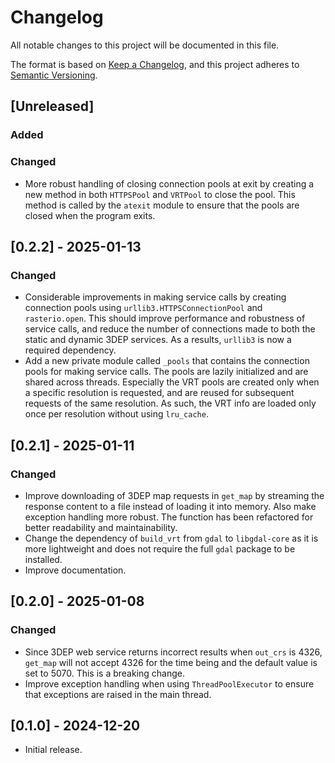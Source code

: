 # Changelog

All notable changes to this project will be documented in this file.

The format is based on [Keep a Changelog](https://keepachangelog.com/en/1.1.0/), and
this project adheres to [Semantic Versioning](https://semver.org/spec/v2.0.0.html).

## [Unreleased]

### Added

### Changed

- More robust handling of closing connection pools at exit by creating a new method
    in both `HTTPSPool` and `VRTPool` to close the pool. This method is called by the
    `atexit` module to ensure that the pools are closed when the program exits.

## [0.2.2] - 2025-01-13

### Changed

- Considerable improvements in making service calls by creating connection pools using
    `urllib3.HTTPSConnectionPool` and `rasterio.open`. This should improve performance
    and robustness of service calls, and reduce the number of connections made to both
    the static and dynamic 3DEP services. As a results, `urllib3` is now a required
    dependency.
- Add a new private module called `_pools` that contains the connection pools for making
    service calls. The pools are lazily initialized and are shared across threads.
    Especially the VRT pools are created only when a specific resolution is requested,
    and are reused for subsequent requests of the same resolution. As such, the VRT info
    are loaded only once per resolution without using `lru_cache`.

## [0.2.1] - 2025-01-11

### Changed

- Improve downloading of 3DEP map requests in `get_map` by streaming the response
    content to a file instead of loading it into memory. Also make exception handling
    more robust. The function has been refactored for better readability and
    maintainability.
- Change the dependency of `build_vrt` from `gdal` to `libgdal-core` as it is more
    lightweight and does not require the full `gdal` package to be installed.
- Improve documentation.

## [0.2.0] - 2025-01-08

### Changed

- Since 3DEP web service returns incorrect results when `out_crs` is 4326, `get_map`
    will not accept 4326 for the time being and the default value is set to 5070. This
    is a breaking change.
- Improve exception handling when using `ThreadPoolExecutor` to ensure that exceptions
    are raised in the main thread.

## [0.1.0] - 2024-12-20

- Initial release.
